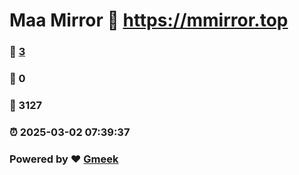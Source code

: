 # Maa Mirror :link: https://mmirror.top 
### :page_facing_up: [3](https://mmirror.top/tag.html) 
### :speech_balloon: 0 
### :hibiscus: 3127 
### :alarm_clock: 2025-03-02 07:39:37 
### Powered by :heart: [Gmeek](https://github.com/Meekdai/Gmeek)
